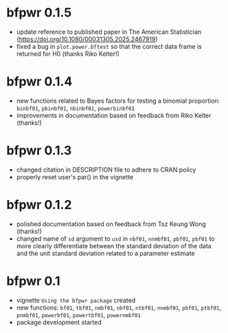 # bfpwr 0.1.5

- update reference to published paper in The American Statistician
  (<https://doi.org/10.1080/00031305.2025.2467919>)
- fixed a bug in `plot.power.bftest` so that the correct data frame is returned
  for H0 (thanks Riko Kelter!)

# bfpwr 0.1.4

- new functions related to Bayes factors for testing a binomial proportion:
  `binbf01`, `pbinbf01`, `nbinbf01`, `powerbinbf01`
- improvements in documentation based on feedback from Riko Kelter (thanks!)

# bfpwr 0.1.3

- changed citation in DESCRIPTION file to adhere to CRAN policy
- properly reset user's par() in the vignette

# bfpwr 0.1.2

- polished documentation based on feedback from Tsz Keung Wong (thanks!)
- changed name of `sd` argument to `usd` in `nbf01`, `nnmbf01`, `pbf01`, `pbf01`
  to more clearly differentiate between the standard deviation of the data and
  the unit standard deviation related to a parameter estimate

# bfpwr 0.1

- vignette `Using the bfpwr package` created
- new functions: `bf01`, `tbf01`, `nmbf01`, `nbf01`, `ntbf01`, `nnmbf01`,
  `pbf01`, `ptbf01`, `pnmbf01`, `powerbf01`, `powertbf01`, `powernmbf01`
- package development started
